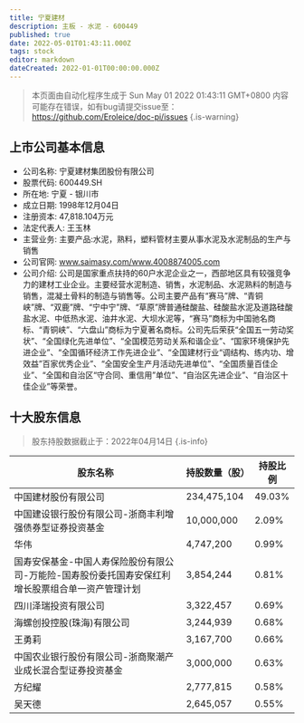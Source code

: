 ```yaml
---
title: 宁夏建材
description: 主板 - 水泥 - 600449
published: true
date: 2022-05-01T01:43:11.000Z
tags: stock
editor: markdown
dateCreated: 2022-01-01T00:00:00.000Z
---
```


> 本页面由自动化程序生成于 Sun May 01 2022 01:43:11 GMT+0800
> 内容可能存在错误，如有bug请提交issue至：https://github.com/Eroleice/doc-pi/issues
{.is-warning}

## 上市公司基本信息
- 公司名称: 宁夏建材集团股份有限公司
- 股票代码: 600449.SH
- 所在地: 宁夏 - 银川市
- 成立日期: 1998年12月04日
- 注册资本: 47,818.104万元
- 法定代表人: 王玉林
- 主营业务: 主要产品:水泥，熟料，塑料管材主要从事水泥及水泥制品的生产与销售
- 公司官网: www.saimasy.com/www.4008874005.com
- 公司介绍: 公司是国家重点扶持的60户水泥企业之一，西部地区具有较强竞争力的建材工业企业。主要经营水泥制造、销售，水泥制品、水泥熟料的制造与销售，混凝土骨料的制造与销售等。公司主要产品有“赛马”牌、“青铜峡”牌、“双鹿”牌、“宁中宁”牌、“草原”牌普通硅酸盐、硅酸盐水泥及道路硅酸盐水泥、中低热水泥、油井水泥、大坝水泥等，“赛马”商标为中国驰名商标、“青铜峡”、“六盘山”商标为宁夏著名商标。公司先后荣获“全国五一劳动奖状”、“全国绿化先进单位”、“全国模范劳动关系和谐企业”、“国家环境保护先进企业”、“全国循环经济工作先进企业”、“全国建材行业“调结构、练内功、增效益”百家优秀企业”、“全国安全生产月活动先进单位”、“全国质量百佳企业”、“全国和自治区“守合同、重信用”单位”、“自治区先进企业”、“自治区十佳企业”等荣誉。


## 十大股东信息
> 股东持股数据截止于：2022年04月14日
{.is-info}

| 股东名称 | 持股数量（股） | 持股比例 |
| --- | --- | --- |
| 中国建材股份有限公司 | 234,475,104 | 49.03% |
| 中国建设银行股份有限公司-浙商丰利增强债券型证券投资基金 | 10,000,000 | 2.09% |
| 华伟 | 4,747,200 | 0.99% |
| 国寿安保基金-中国人寿保险股份有限公司-万能险-国寿股份委托国寿安保红利增长股票组合单一资产管理计划 | 3,854,244 | 0.81% |
| 四川泽瑞投资有限公司 | 3,322,457 | 0.69% |
| 海螺创投控股(珠海)有限公司 | 3,244,939 | 0.68% |
| 王勇莉 | 3,167,700 | 0.66% |
| 中国农业银行股份有限公司-浙商聚潮产业成长混合型证券投资基金 | 3,000,000 | 0.63% |
| 方纪耀 | 2,777,815 | 0.58% |
| 吴天德 | 2,645,057 | 0.55% |





